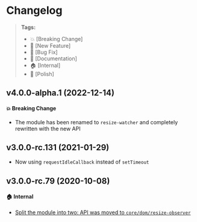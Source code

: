 Changelog
=========

> **Tags:**
> - :boom:       [Breaking Change]
> - :rocket:     [New Feature]
> - :bug:        [Bug Fix]
> - :memo:       [Documentation]
> - :house:      [Internal]
> - :nail_care:  [Polish]

## v4.0.0-alpha.1 (2022-12-14)

#### :boom: Breaking Change

* The module has been renamed to `resize-watcher` and completely rewritten with the new API

## v3.0.0-rc.131 (2021-01-29)

* Now using `requestIdleCallback` instead of `setTimeout`

## v3.0.0-rc.79 (2020-10-08)

#### :house: Internal

* [Split the module into two: API was moved to `core/dom/resize-observer`](https://github.com/V4Fire/Client/issues/311)
